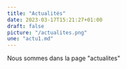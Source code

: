 ```yaml
---
title: "Actualités"
date: 2023-03-17T15:21:27+01:00
draft: false
picture: "/actualites.png"
une: "actu1.md"
---
```


Nous sommes dans la page "actualites"
          



